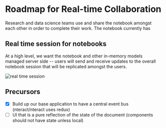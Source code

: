 # Roadmap for Real-time Collaboration

Research and data science teams use and share the notebook amongst
each other in order to complete their work. The notebook currently has 

## Real time session for notebooks

At a high level, we want the notebook and other in-memory models managed server side -- users will send and receive updates to the overall notebook session that will be replicated amongst the users.

![real time session](https://cloud.githubusercontent.com/assets/836375/24010956/93cb606c-0a36-11e7-9340-43cfc9355c96.png)

## Precursors

* [x] Build up our base application to have a central event bus (nteract/nteract uses redux)
* [ ] UI that is a pure reflection of the state of the document (components should not have state unless local)
